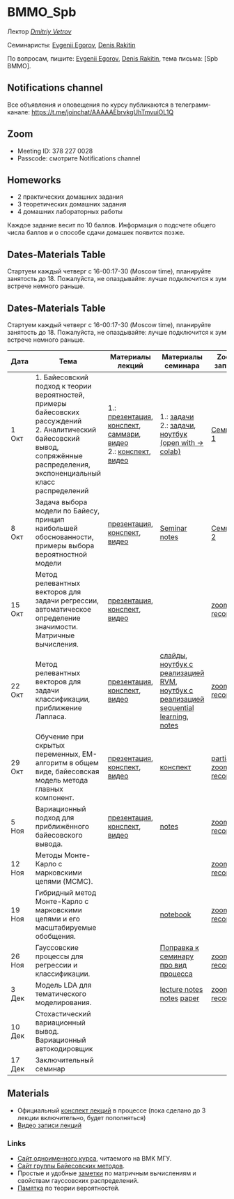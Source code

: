# BMMO_Spb
Лектор _[Dmitriy Vetrov](https://www.hse.ru/staff/dvetrov)_

Семинаристы: [Evgenii Egorov](https://scholar.google.ru/citations?user=LwVVunEAAAAJ), [Denis Rakitin](https://www.hse.ru/org/persons/190910999)

По вопросам, пишите: [Evgenii Egorov](mailto:egorov.evgenyy@ya.ru), [Denis Rakitin](mailto:rakitindenis32@gmail.com), тема письма: [Spb BMMO].

## Notifications channel
Все объявления и оповещения по курсу публикаются в телеграмм-канале: https://t.me/joinchat/AAAAAEbrvkgUhTmvuiOL1Q

## Zoom
- Meeting ID: 378 227 0028 
- Passcode: смотрите Notifications channel

## Homeworks
- 2 практических домашних задания
- 3 теоретических домашних задания
- 4 домашних лабораторных работы

Каждое задание весит по 10 баллов.
Информация о подсчете общего числа баллов и о способе сдачи домашек появится позже.

## Dates-Materials Table
Стартуем каждый четверг с 16-00:17-30 (Moscow time), планируйте занятость до 18. Пожалуйста, не опаздывайте: лучше подключится к зум встрече немного раньше.

## Dates-Materials Table
Стартуем каждый четверг с 16-00:17-30 (Moscow time), планируйте занятость до 18. Пожалуйста, не опаздывайте: лучше подключится к зум встрече немного раньше.

| Дата  | Тема                                                                                                                                                                           | Материалы лекций | Материалы семинара | Zoom запись |
|-------|--------------------------------------------------------------------------------------------------------------------------------------------------------------------------------|------------------|--------------------|--------------------------|
| 1 Окт | 1. Байесовский подход к теории вероятностей, примеры байесовских рассуждений <br> 2. Аналитический байесовский вывод, сопряжённые распределения, экспоненциальный класс распределений | 1.: [презентация](https://bayesgroup.github.io/bmml/2016/Lectures/lecture01_presentation.pdf), [конспект](https://drive.google.com/open?id=13Q58mRGh5uN8xyhMiTfoOXOYvxUKbvRY), [саммари](https://bayesgroup.github.io/bmml/2016/Lectures/lecture01_summary.pdf), [видео](https://youtu.be/Ejsr3S79gcQ?list=PLEqoHzpnmTfCiJpMPccTWXD9DB4ERQkyw) <br> 2.:  [конспект](https://drive.google.com/file/d/1g9cNLw85MchawKbSV7F0nUXyEi9m36sR/view?usp=sharing), [видео](https://youtu.be/xaPIlAAyFvY?list=PLEqoHzpnmTfCiJpMPccTWXD9DB4ERQkyw)                | 1.: [задачи](https://bayesgroup.github.io/bmml/2016/Seminars/BMML_sem1_2016.pdf) <br> 2.: [задачи](http://bayesgroup.github.io/bmml/2016/Seminars/BMML_sem2_2016.pdf), [ноутбук (open with -> colab)](https://drive.google.com/file/d/13Pgt239Z2NxIyxeoqlRfRgEp_21CX8lO/view)                  |                  [Семинар 1](https://youtu.be/bv9j5ocGVrU)        |
| 8 Окт |  Задача выбора модели по Байесу, принцип наибольшей обоснованности, примеры выбора вероятностной модели                                                                       |   [презентация](http://www.machinelearning.ru/wiki/images/b/bd/BMMO11_5.pdf), [конспект](https://drive.google.com/file/d/1l8fhZQ5V60wZaL9n_YlKNESW1y01PtX2/view?usp=sharing), [видео](https://youtu.be/QuDDPviPEb4?list=PLEqoHzpnmTfCiJpMPccTWXD9DB4ERQkyw)         |[Seminar notes](https://drive.google.com/file/d/18M0hT1Vzjyh4l4_ldc961cU1xauH7sNF/view?usp=sharing)                  |  [Семинар 2](https://youtu.be/R8oLVPY0iPU)                        | 
| 15 Окт | Метод релевантных векторов для задачи регрессии, автоматическое определение значимости. Матричные вычисления.                                                                  |  [презентация](https://bayesgroup.github.io/bmml/2016/Lectures/lecture04_presentation.pdf), [конспект](https://drive.google.com/file/d/1wr6qJCZPZ5W2s4jdJRpoFO_E2J3oPPP1/view?usp=sharing), [видео](https://youtu.be/Q65APl9MFTs?list=PLEqoHzpnmTfCiJpMPccTWXD9DB4ERQkyw)                |                    |       [zoom record](https://youtu.be/5sSyxJ-zytA)      | 
| 22 Окт | Метод релевантных векторов для задачи классификации, приближение Лапласа.                                                                                                      | [презентация](http://www.machinelearning.ru/wiki/images/6/6c/BMMO11_8.pdf), [конспект](https://drive.google.com/file/d/1cDEShfLPKXSc-OPUXm4nCYZLPvzaBVHg/view?usp=sharing), [видео](https://youtu.be/AiLg8WuiEUc?list=PLEqoHzpnmTfCiJpMPccTWXD9DB4ERQkyw)                 |                    [слайды](https://drive.google.com/file/d/1ezz6LXef6pFdbljSvvZIlnmYqietQg-s/view?usp=sharing), [ноутбук с реализацией RVM](https://drive.google.com/file/d/1uo801rSmM61QqoR99hFVgltB5T9GDyn9/view?usp=sharing), [ноутбук с реализацией sequential learning](https://drive.google.com/file/d/19siYDyImkCc2-XF8xWrldwCPFjmrF1jl/view?usp=sharing), [notes](https://drive.google.com/file/d/1QV46BKJiD3il3RvrrMYb6dnkplHmwn9r/view?usp=sharing)           | [zoom record](https://youtu.be/0wK18WQornM)|
| 29 Окт | Обучение при скрытых переменных, ЕМ-алгоритм в общем виде, байесовская модель метода главных компонент.                                                                        | [презентация](http://www.machinelearning.ru/wiki/images/7/73/BMMO11_11.pdf), [конспект](https://drive.google.com/file/d/13bmPc3sJJLgN45j75DqlcBgEzqL2u4Rv/view?usp=sharing), [видео](https://youtu.be/YQHw7KZUWt8?list=PLEqoHzpnmTfCiJpMPccTWXD9DB4ERQkyw)             |     [конспект](https://drive.google.com/file/d/1aZhKJtD1_4eN3gn4dx7otbO5IbZO4lr3/view?usp=sharing)               |  [partial zoom record](https://youtu.be/zUnyqMCRhfc)           |
| 5 Ноя  | Вариационный подход для приближённого байесовского вывода.                                                                                                                     |  [презентация](http://www.machinelearning.ru/wiki/images/5/57/BMMO11_9.pdf), [конспект](https://drive.google.com/file/d/18UP8ic6lq1DOOJZlKfGhHr46PJAb6oMY/view?usp=sharing), [видео](https://youtu.be/JdBOFNDDhuY?list=PLEqoHzpnmTfCiJpMPccTWXD9DB4ERQkyw)                 |      [notes](https://drive.google.com/file/d/1NPnF3RjPd2XxTBz0aKclbh1wGVzez-ej/view?usp=sharing)              |    [zoom record](https://youtu.be/q-mF4zJ_XOU)         |
| 12 Ноя | Методы Монте-Карло с марковскими цепями (MCMC).                                                                                                                                |                  |                    | [zoom record](https://youtu.be/qCB1WjiQA8w)          |
| 19 Ноя | Гибридный метод Монте-Карло с марковскими цепями и его масштабируемые обобщения.                                                                                               |                  | [notebook](https://colab.research.google.com/drive/16Z3BIwZ7E9a1TyK8lyOl7vWph3Z0mAUJ)                   | [zoom record](https://youtu.be/VdQfS9Qxdtk)            |
| 26 Ноя | Гауссовские процессы для регрессии и классификации.                                                                                                                            |           |[Поправка к семинару про вид процесса](https://www.dropbox.com/s/ss82fjpqrv439dt/gp.pdf?dl=0)                     | [zoom record](https://youtu.be/yD5jLydc9Cw)            |
| 3 Дек  | Модель LDA для тематического моделирования.                                                                                                                                    |                  |[lecture notes](http://www.machinelearning.ru/wiki/images/8/82/BMMO11_14.pdf) [notes](https://drive.google.com/file/d/1tSdHhJoZGgehNMLz6uoXAymM7PN417Fu/view?usp=sharing) [paper](https://www.jmlr.org/papers/volume3/blei03a/blei03a.pdf)                   |   [zoom record](https://youtu.be/BhHsVx6hBik)        |
| 10 Дек | Стохастический вариационный вывод. Вариационный автокодировщик                                                                                                                 |                  |                    |             |
| 17 Дек | Заключительный семинар                                                                                                                                                         |                  |                    |             |



## Materials  
- Официальный [конспект лекций](https://drive.google.com/file/d/1KHB2lXKg7pOXRaYzbu7tMyV5Nmz84jHZ/view?usp=sharing) в процессе (пока сделано до 3 лекции включительно, будет пополняться)
- [Видео записи лекций](https://www.youtube.com/playlist?list=PLEqoHzpnmTfCiJpMPccTWXD9DB4ERQkyw)

### Links 
- [Сайт одноименного курса](http://www.machinelearning.ru/wiki/index.php?title=Bmmo), читаемого на ВМК МГУ. 
- [Сайт группы Байесовских методов](http://bayesgroup.ru/).
- Простые и удобные [заметки](http://cs.nyu.edu/~roweis/notes.html) по матричным вычислениям и свойствам гауссовских распределений. 
- [Памятка](http://statistics.zone/) по теории вероятностей.

